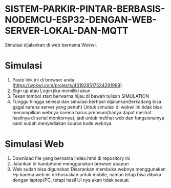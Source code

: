 # SISTEM-PARKIR-PINTAR-BERBASIS-NODEMCU-ESP32-DENGAN-WEB-SERVER-LOKAL-DAN-MQTT
Simulasi dijalankan di web bernama Wokwi.

# Simulasi 
1. Paste link ini di browser anda (https://wokwi.com/projects/431929517534291969)
2. Sign up atau Login jika memiliki akun
3. Tekan tombol start berwarna hijau di bawah tulisan SIMULATION
4. Tunggu hingga selesai dan simulasi berhasil dijalankan(terkadang bisa gagal karena server yang penuh)
Untuk simulasi di wokwi ini tidak bisa menampilkan webnya karena harus premium(hanya dapat melihat hasilnya di serial monitornya), jadi untuk melihat web dan fungsionalnya kami sudah menyediakan source kode webnya.

# Simulasi Web
1. Download file yang bernama Index.html di repository ini
2. Jalankan di handphone menggunakan browser apapun
3. Web sudah bisa digunakan
Disarankan membuka webnya menggunakan Hp karena web ini dikhususkan untuk mobile, namun tetap bisa dibuka dengan laptop/PC, tetapi hasil UI nya akan tidak sesuai.
